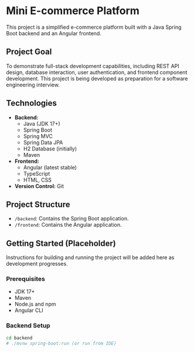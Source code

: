 # Mini E-commerce Platform

This project is a simplified e-commerce platform built with a Java Spring Boot backend and an Angular frontend.

## Project Goal

To demonstrate full-stack development capabilities, including REST API design, database interaction, user authentication, and frontend component development. This project is being developed as preparation for a software engineering interview.

## Technologies

* **Backend:**
    * Java (JDK 17+)
    * Spring Boot
    * Spring MVC
    * Spring Data JPA
    * H2 Database (initially)
    * Maven
* **Frontend:**
    * Angular (latest stable)
    * TypeScript
    * HTML, CSS
* **Version Control:** Git

## Project Structure

-   `/backend`: Contains the Spring Boot application.
-   `/frontend`: Contains the Angular application.

## Getting Started (Placeholder)

Instructions for building and running the project will be added here as development progresses.

### Prerequisites

-   JDK 17+
-   Maven
-   Node.js and npm
-   Angular CLI

### Backend Setup

```bash
cd backend
# ./mvnw spring-boot:run (or run from IDE)
